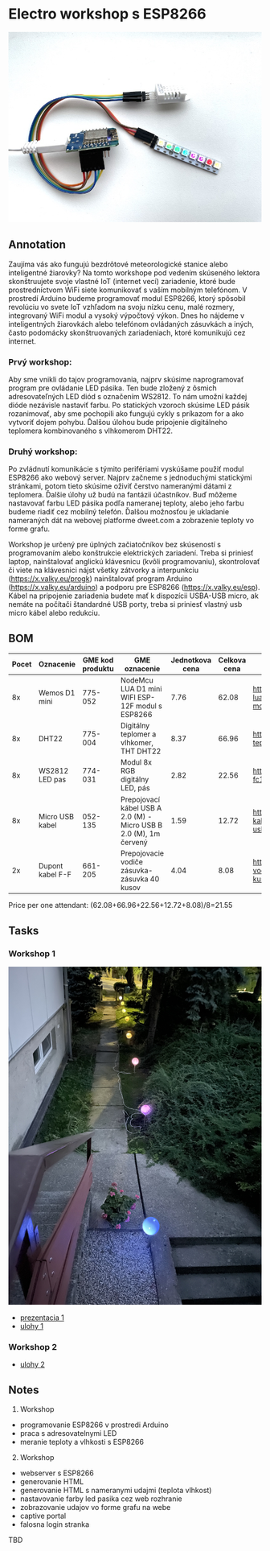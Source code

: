 # Electro workshop s ESP8266

![image](readme.jpg)

## Annotation
Zaujíma vás ako fungujú bezdrôtové meteorologické stanice alebo inteligentné žiarovky? Na tomto workshope pod vedením skúseného lektora skonštruujete svoje vlastné IoT (internet vecí) zariadenie, ktoré bude prostredníctvom WiFi siete komunikovať s vaším mobilným telefónom. 
V prostredí Arduino budeme programovať modul ESP8266, ktorý spôsobil revolúciu vo svete IoT vzhľadom na svoju nízku cenu, malé rozmery, integrovaný WiFi modul a vysoký výpočtový výkon. Dnes ho nájdeme v inteligentných žiarovkách alebo telefónom ovládaných zásuvkách a iných, často podomácky skonštruovaných zariadeniach, ktoré komunikujú cez internet.

### Prvý workshop:
Aby sme vnikli do tajov programovania, najprv skúsime naprogramovať program pre ovládanie LED pásika. Ten bude zložený z ôsmich adresovateľných LED diód s označením WS2812. To nám umožní každej dióde nezávisle nastaviť farbu. Po statických vzoroch skúsime LED pásik rozanimovať, aby sme pochopili ako fungujú cykly s príkazom for a ako vytvoriť dojem pohybu.
Ďalšou úlohou bude pripojenie digitálneho teplomera kombinovaného s vlhkomerom DHT22. 

### Druhý workshop:
Po zvládnutí komunikácie s týmito perifériami vyskúšame použiť modul ESP8266 ako webový server. Najprv začneme s jednoduchými statickými stránkami, potom tieto skúsime oživiť čerstvo nameranými dátami z teplomera. 
Ďalšie úlohy už budú na fantázii účastníkov. Buď môžeme nastavovať farbu LED pásika podľa nameranej teploty, alebo jeho farbu budeme riadiť cez mobilný telefón. Ďalšou možnosťou je ukladanie nameraných dát na webovej platforme dweet.com a zobrazenie teploty vo forme grafu.

Workshop je určený pre úplných začiatočníkov bez skúseností s programovaním alebo konštrukcie elektrických zariadení. Treba si priniesť laptop, nainštalovať anglickú klávesnicu (kvôli programovaniu), skontrolovať či viete na klávesnici nájst všetky zátvorky a interpunkciu (https://x.valky.eu/progk) nainštalovať program Arduino (https://x.valky.eu/arduino) a podporu pre ESP8266 (https://x.valky.eu/esp). Kábel na pripojenie zariadenia budete mať k dispozícii USBA-USB micro, ak nemáte na počítači štandardné USB porty, treba si priniesť vlastný usb micro kábel alebo redukciu.

## BOM

| Pocet | Oznacenie                     | GME kod produktu | GME oznacenie                                         | Jednotkova cena | Celkova cena | Linka         |
|-------|-------------------------------|---------|-----------------------------------------------|-----------------|--------------|---------------|
| 8x    | Wemos D1 mini                 | 775-052 | NodeMcu LUA D1 mini WIFI ESP-12F modul s ESP8266 | 7.76         | 62.08        | https://www.gme.sk/nodemcu-lua-d1-mini-wifi-esp-12f-modul-s-esp8266 |
| 8x    | DHT22                         | 775-004 | Digitálny teplomer a vlhkomer, THT DHT22      | 8.37            | 66.96        | https://www.gme.sk/digitalny-teplomer-a-vlhkomer-s-dht22 |
| 8x    | WS2812 LED pas                | 774-031 | Modul 8x RGB digitálny LED, pás               | 2.82            | 22.56        | https://www.gme.sk/modul-fc101-8x-rgb-digitalny-led-pas |
| 8x    | Micro USB kabel               | 052-135 | Prepojovací kábel USB A 2.0 (M) - Micro USB B 2.0 (M), 1m červený | 1.59 | 12.72 | https://www.gme.sk/prepojovaci-kabel-goobay-usb-2-0-a-m-usb-2-0-micro-m-1m-cerveny |
| 2x    | Dupont kabel F-F              | 661-205 | Prepojovacie vodiče zásuvka-zásuvka 40 kusov  | 4.04            | 8.08         | https://www.gme.sk/propojovaci-vodice-zasuvka-zasuvka-40-kusu |

Price per one attendant: (62.08+66.96+22.56+12.72+8.08)/8=21.55

## Tasks

### Workshop 1

  ![leddemo.jpg](leddemo.jpg)

- [prezentacia 1](workshop1/prezentacia1.pdf)
- [ulohy 1](workshop1/tasks.md)

### Workshop 2
- [ulohy 2](workshop2/tasks.md)

## Notes

1. Workshop
  - programovanie ESP8266 v prostredi Arduino
  - praca s adresovatelnymi LED
  - meranie teploty a vlhkosti s ESP8266
2. Workshop
  - webserver s ESP8266
  - generovanie HTML
  - generovanie HTML s nameranymi udajmi (teplota vlhkost)
  - nastavovanie farby led pasika cez web rozhranie
  - zobrazovanie udajov vo forme grafu na webe
  - captive portal
  - falosna login stranka

TBD

